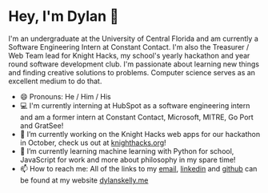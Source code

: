 # Hey, I'm Dylan 👋
I'm an undergraduate at the University of Central Florida and am currently a Software Engineering Intern at Constant Contact. I'm also the Treasurer / Web Team lead for Knight Hacks, my school's yearly hackathon and year round software development club. I'm passionate about learning new things and finding creative solutions to problems. Computer science serves as an excellent medium to do that.

- 😄  Pronouns: He / Him / His
- 💻  I'm currently interning at HubSpot as a software engineering intern and am a former intern at Constant Contact, Microsoft, MITRE, Go Port and GratSee! 
- 🔭  I’m currently working on the Knight Hacks web apps for our hackathon in October, check us out at <a href="https://knighthacks.org" rel="noreferrer">knighthacks.org</a>!
- 🌱  I’m currently learning machine learning with Python for school, JavaScript for work and more about philosophy in my spare time! 
- 📫  How to reach me: All of the links to my <a href="mailto:dylanskelly@knights.ucf.edu" rel="noreferrer">email</a>, <a href="https://www.linkedin.com/in/dylan-skelly/" rel="noreferrer">linkedin</a> and <a href="https://github.com/Dylans123" rel="norefferer">github</a> can be found at my website <a href="https://www.dylanskelly.me" rel="noreferrer">dylanskelly.me</a>
